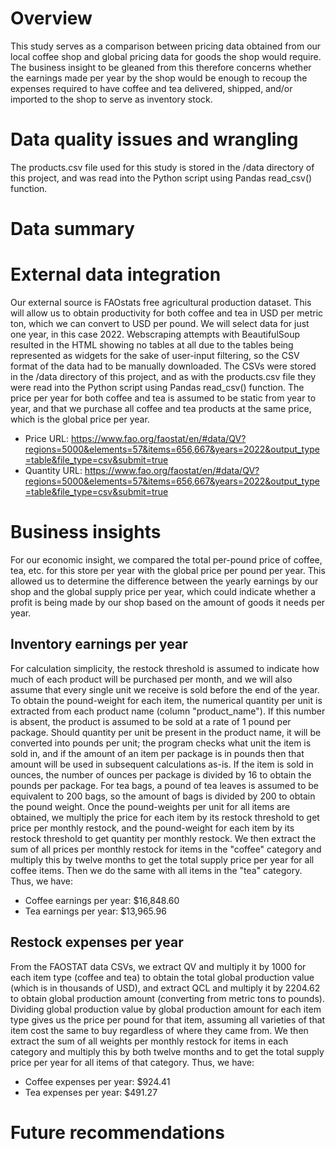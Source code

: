 # Overview
This study serves as a comparison between pricing data obtained from our local coffee shop and global pricing data for goods the shop would require. The business insight to be gleaned from this therefore concerns whether the earnings made per year by the shop would be enough to recoup the expenses required to have coffee and tea delivered, shipped, and/or imported to the shop to serve as inventory stock.
# Data quality issues and wrangling
The products.csv file used for this study is stored in the /data directory of this project, and was read into the Python script using Pandas read_csv() function. 
# Data summary

# External data integration
Our external source is FAOstats free agricultural production dataset. This will allow us to obtain productivity for both coffee and tea in USD per metric ton, which we can convert to USD per pound. We will select data for just one year, in this case 2022.
Webscraping attempts with BeautifulSoup resulted in the HTML showing no tables at all due to the tables being represented as widgets for the sake of user-input filtering, so the CSV format of the data had to be manually downloaded. The CSVs were stored in the /data directory of this project, and as with the products.csv file they were read into the Python script using Pandas read_csv() function.
The price per year for both coffee and tea is assumed to be static from year to year, and that we purchase all coffee and tea products at the same price, which is the global price per year.
- Price URL: https://www.fao.org/faostat/en/#data/QV?regions=5000&elements=57&items=656,667&years=2022&output_type=table&file_type=csv&submit=true
- Quantity URL: https://www.fao.org/faostat/en/#data/QV?regions=5000&elements=57&items=656,667&years=2022&output_type=table&file_type=csv&submit=true
# Business insights
For our economic insight, we compared the total per-pound price of coffee, tea, etc. for this store per year with the global price per pound per year. This allowed us to determine the difference between the yearly earnings by our shop and the global supply price per year, which could indicate whether a profit is being made by our shop based on the amount of goods it needs per year.
## Inventory earnings per year
For calculation simplicity, the restock threshold is assumed to indicate how much of each product will be purchased per month, and we will also assume that every single unit we receive is sold before the end of the year.
To obtain the pound-weight for each item, the numerical quantity per unit is extracted from each product name (column "product_name"). If this number is absent, the product is assumed to be sold at a rate of 1 pound per package.
Should quantity per unit be present in the product name, it will be converted into pounds per unit; the program checks what unit the item is sold in, and if the amount of an item per package is in pounds then that amount will be used in subsequent calculations as-is. If the item is sold in ounces, the number of ounces per package is divided by 16 to obtain the pounds per package. For tea bags, a pound of tea leaves is assumed to be equivalent to 200 bags, so the amount of bags is divided by 200 to obtain the pound weight. Once the pound-weights per unit for all items are obtained, we multiply the price for each item by its restock threshold to get price per monthly restock, and the pound-weight for each item by its restock threshold to get quantity per monthly restock.
We then extract the sum of all prices per monthly restock for items in the "coffee" category and multiply this by twelve months to get the total supply price per year for all coffee items. Then we do the same with all items in the "tea" category. Thus, we have:
- Coffee earnings per year: $16,848.60
- Tea earnings per year: $13,965.96
## Restock expenses per year
From the FAOSTAT data CSVs, we extract QV and multiply it by 1000 for each item type (coffee and tea) to obtain the total global production value (which is in thousands of USD), and extract QCL and multiply it by 2204.62 to obtain global production amount (converting from metric tons to pounds). Dividing global production value by global production amount for each item type gives us the price per pound for that item, assuming all varieties of that item cost the same to buy regardless of where they came from.
We then extract the sum of all weights per monthly restock for items in each category and multiply this by both twelve months and to get the total supply price per year for all items of that category. Thus, we have:
- Coffee expenses per year: $924.41
- Tea expenses per year: $491.27
# Future recommendations

